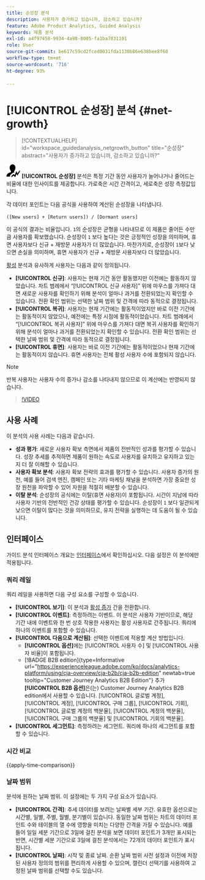 ```yaml
---
title: 순성장 분석
description: 사용자가 증가하고 있습니까, 감소하고 있습니까?
feature: Adobe Product Analytics, Guided Analysis
keywords: 제품 분석
exl-id: a4f97458-9934-4a98-8005-fa1ba7831101
role: User
source-git-commit: be617c59cd2fced0031fda1130b86e638bee8f68
workflow-type: tm+mt
source-wordcount: '716'
ht-degree: 93%

---
```


# [!UICONTROL 순성장] 분석 {#net-growth}

<!-- markdownlint-disable MD034 -->

>[!CONTEXTUALHELP]
>id="workspace_guidedanalysis_netgrowth_button"
>title="순성장"
>abstract="사용자가 증가하고 있습니까, 감소하고 있습니까?"

<!-- markdownlint-enable MD034 -->

![순성장](/help/assets/icons/NetGrowth.svg) **[!UICONTROL 순성장]** 분석은 특정 기간 동안 사용자가 늘어나거나 줄어드는 비율에 대한 인사이트를 제공합니다. 가로축은 시간 간격이고, 세로축은 성장 측정값입니다.

각 데이터 포인트는 다음 공식을 사용하여 계산된 순성장을 나타냅니다.

`([New users] + [Return users]) / [Dormant users]`

이 공식의 결과는 비율입니다. `1`의 순성장은 균형을 나타내므로 이 제품은 줄어든 수만큼 사용자를 확보했습니다. 순성장이 `1` 보다 높다는 것은 긍정적인 성장을 의미하며, 휴면 사용자보다 신규 + 재방문 사용자가 더 많았습니다. 마찬가지로, 순성장이 `1`보다 낮으면 손실을 의미하며, 휴면 사용자가 신규 + 재방문 사용자보다 더 많았습니다.

[활성](active-growth.md) 분석과 유사하게 사용자는 다음과 같이 정의됩니다.

* **[!UICONTROL 신규]**: 사용자는 현재 기간 동안 활동했지만 이전에는 활동하지 않았습니다. 차트 범례에서 “[!UICONTROL 신규 사용자]” 위에 마우스를 가져다 대면 새로운 사용자를 확인하기 위해 분석이 얼마나 과거를 전환되었는지 확인할 수 있습니다. 전환 확인 범위는 선택한 날짜 범위 및 간격에 따라 동적으로 결정됩니다.
* **[!UICONTROL 복귀]**: 사용자는 현재 기간에는 활동적이었지만 바로 이전 기간에는 활동적이지 않았으나, 예전에는 특정 시점에 활동적이었습니다. 차트 범례에서 “[!UICONTROL 복귀 사용자]” 위에 마우스를 가져다 대면 복귀 사용자를 확인하기 위해 분석이 얼마나 과거를 전환되었는지 확인할 수 있습니다. 전환 확인 범위는 선택한 날짜 범위 및 간격에 따라 동적으로 결정됩니다.
* **[!UICONTROL 휴면]**: 사용자는 바로 이전 기간에는 활동적이었으나 현재 기간에는 활동적이지 않습니다. 휴면 사용자는 전체 활성 사용자 수에 포함되지 않습니다.

>[!NOTE]
>
>반복 사용자는 사용자 수의 증가나 감소를 나타내지 않으므로 이 계산에는 반영되지 않습니다.

>[!VIDEO](https://video.tv.adobe.com/v/3423464/?captions=kor&quality=12&learn=on)


## 사용 사례

이 분석의 사용 사례는 다음과 같습니다.

* **성과 평가**: 새로운 사용자 확보 측면에서 제품의 전반적인 성과를 평가할 수 있습니다. 성장 추세를 추적하면 제품이 원하는 속도로 사용자를 유치하고 유지하고 있는지 더 잘 이해할 수 있습니다.
* **사용자 확보 분석**: 사용자 확보 전략의 효과를 평가할 수 있습니다. 사용자 증가의 원천, 예를 들어 검색 엔진, 캠페인 또는 기타 마케팅 채널을 분석하면 가장 중요한 성장 원천을 파악할 수 있어 자원을 적절히 배분할 수 있습니다.
* **이탈 분석**: 순성장의 공식에는 이탈(휴면 사용자)이 포함됩니다. 시간이 지남에 따라 사용자 기반의 전반적인 건강 상태를 평가할 수 있습니다. 순성장이 `1` 보다 일관되게 낮으면 이탈이 많다는 것을 의미하므로, 유지 전략을 실행하는 데 도움이 될 수 있습니다.

## 인터페이스

가이드 분석 인터페이스 개요는 [인터페이스](../overview.md#interface)에서 확인하십시오. 다음 설정은 이 분석에만 적용됩니다.

### 쿼리 레일

쿼리 레일을 사용하면 다음 구성 요소를 구성할 수 있습니다.

* **[!UICONTROL 보기]**: 이 분석과 [활성 증가](active-growth.md) 간을 전환합니다.
* **[!UICONTROL 이벤트]**: 측정하려는 이벤트. 이 분석은 사용자 기반이므로, 해당 기간 내에 이벤트와 한 번 상호 작용한 사용자는 활성 사용자로 간주됩니다. 쿼리에 하나의 이벤트를 포함할 수 있습니다.
* **[!UICONTROL 다음으로 계산됨]**: 선택한 이벤트에 적용할 계산 방법입니다. <ul><li>**[!UICONTROL 옵션]**&#x200B;에는 [!UICONTROL 사용자 수] 및 [!UICONTROL 사용자 비율]이 포함됩니다.</li><li>[!BADGE B2B edition]{type=Informative url="https://experienceleague.adobe.com/ko/docs/analytics-platform/using/cja-overview/cja-b2b/cja-b2b-edition" newtab=true tooltip="Customer Journey Analytics B2B Edition"} 추가 **[!UICONTROL B2B 옵션]**&#x200B;은(는) Customer Journey Analytics B2B edition에서 사용할 수 있습니다. [!UICONTROL 글로벌 계정], [!UICONTROL 계정], [!UICONTROL 구매 그룹], [!UICONTROL 기회], [!UICONTROL 글로벌 계정의 백분율], [!UICONTROL 계정의 백분율], [!UICONTROL 구매 그룹의 백분율] 및 [!UICONTROL 기회의 백분율].</li></ul>
* **[!UICONTROL 세그먼트]**: 측정하려는 세그먼트. 쿼리에 하나의 세그먼트를 포함할 수 있습니다.

### 시간 비교

{{apply-time-comparison}}

### 날짜 범위

분석에 원하는 날짜 범위. 이 설정에는 두 가지 구성 요소가 있습니다.

* **[!UICONTROL 간격]**: 추세 데이터를 보려는 날짜별 세부 기간. 유효한 옵션으로는 시간별, 일별, 주별, 월별, 분기별이 있습니다. 동일한 날짜 범위는 차트의 데이터 포인트 수와 테이블의 열 수에 영향을 미치는 다양한 간격을 가질 수 있습니다. 예를 들어 일일 세분 기간으로 3일에 걸친 분석을 보면 데이터 포인트가 3개만 표시되는 반면, 시간별 세분 기간으로 3일에 걸친 분석에서는 72개의 데이터 포인트가 표시됩니다.
* **[!UICONTROL 날짜]**: 시작 및 종료 날짜. 순환 날짜 범위 사전 설정과 이전에 저장된 사용자 정의의 범위를 편리하게 사용할 수 있으며, 캘린더 선택기를 사용하여 고정된 날짜 범위를 선택할 수도 있습니다.

<!-- 
## Example

See below for an example of the analysis.

![Net growth compare](../assets/net-growth-compare.png)

-->
